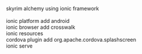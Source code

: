 skyrim alchemy using ionic framework <br>
<br>
ionic platform add android <br>
ionic browser add crosswalk <br>
ionic resources <br>
cordova plugin add org.apache.cordova.splashscreen <br>
ionic serve <br>
